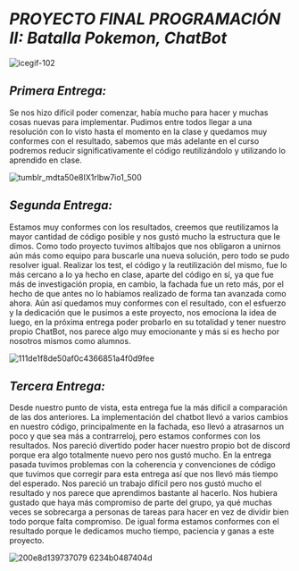 # *PROYECTO FINAL PROGRAMACIÓN II: Batalla Pokemon, ChatBot*

![icegif-102](https://github.com/user-attachments/assets/835e5659-9fb5-44bd-8775-20dd7c717354)

## *Primera Entrega:*
Se nos hizo difícil poder comenzar, había mucho para hacer y muchas cosas nuevas para implementar. Pudimos entre todos llegar a una resolución con lo visto hasta el momento en la clase y quedamos muy conformes con el resultado, sabemos que más adelante en el curso podremos reducir significativamente el código reutilizándolo y utilizando lo aprendido en clase.

![tumblr_mdta50e8IX1rlbw7io1_500](https://github.com/user-attachments/assets/2ce14865-a743-4470-9ad1-0cb45c84525f)
## *Segunda Entrega:*
Estamos muy conformes con los resultados, creemos que reutilizamos la mayor cantidad de código posible y nos gustó mucho la estructura que le dimos. Como todo proyecto tuvimos altibajos que nos obligaron a unirnos aún más como equipo para buscarle una nueva solución, pero todo se pudo resolver igual. Realizar los test, el código y la reutilización del mismo, fue lo más cercano a lo ya hecho en clase, aparte del código en sí, ya que fue más de investigación propia, en cambio, la fachada fue un reto más, por el hecho de que antes no lo habíamos realizado de forma tan avanzada como ahora. Aún así quedamos muy conformes con el resultado, con el esfuerzo y la dedicación que le pusimos a este proyecto, nos emociona la idea de luego, en la próxima entrega poder probarlo en su totalidad y tener nuestro propio ChatBot, nos parece algo muy emocionante y más si es hecho por nosotros mismos como alumnos.

![111de1f8de50af0c4366851a4f0d9fee](https://github.com/user-attachments/assets/5e88b46e-b6d2-4d7c-944d-cf8ca7058301)

## *Tercera Entrega:*

Desde nuestro punto de vista, esta entrega fue la más dificil a comparación de las dos anteriores. La implementación del chatbot llevó a varios cambios en nuestro código, principalmente en la fachada, eso llevó a atrasarnos un poco y que sea más a contrarreloj, pero estamos conformes con los resultados. Nos pareció divertido poder hacer nuestro propio bot de discord porque era algo totalmente nuevo pero nos gustó mucho. En la entrega pasada tuvimos problemas con la coherencia y convenciones de código que tuvimos que corregir para esta entrega así que nos llevó más tiempo del esperado. 
Nos pareció un trabajo difícil pero nos gustó mucho el resultado y nos parece que aprendimos bastante al hacerlo. Nos hubiera gustado que haya más compromiso de parte del grupo, ya qué muchas veces se sobrecarga a personas de tareas para hacer en vez de dividir bien todo porque falta compromiso. De igual forma estamos conformes con el resultado porque le dedicamos mucho tiempo, paciencia y ganas a este proyecto.


![200e8d139737079 6234b0487404d](https://github.com/user-attachments/assets/3304b914-9e23-4f7d-8d02-d2c1f75d9c3d)
